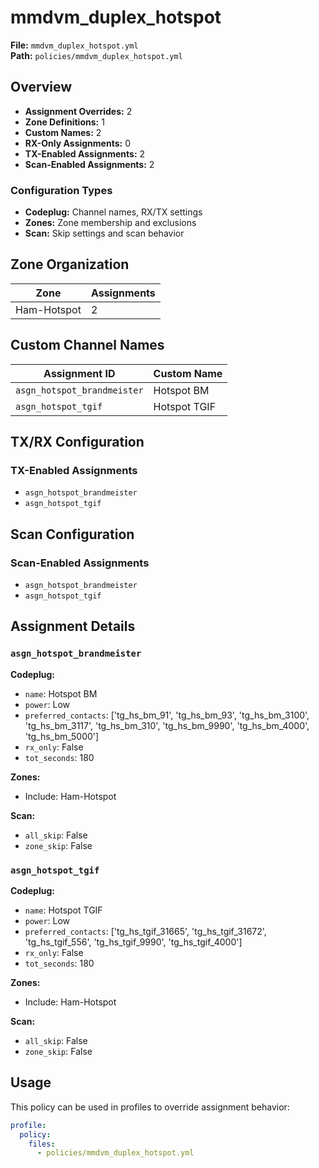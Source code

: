 # mmdvm_duplex_hotspot

**File:** `mmdvm_duplex_hotspot.yml`  
**Path:** `policies/mmdvm_duplex_hotspot.yml`  

## Overview

- **Assignment Overrides:** 2
- **Zone Definitions:** 1
- **Custom Names:** 2
- **RX-Only Assignments:** 0
- **TX-Enabled Assignments:** 2
- **Scan-Enabled Assignments:** 2

### Configuration Types

- **Codeplug:** Channel names, RX/TX settings
- **Zones:** Zone membership and exclusions
- **Scan:** Skip settings and scan behavior

## Zone Organization

| Zone | Assignments |
|------|-------------|
| Ham-Hotspot | 2 |

## Custom Channel Names

| Assignment ID | Custom Name |
|---------------|-------------|
| `asgn_hotspot_brandmeister` | Hotspot BM |
| `asgn_hotspot_tgif` | Hotspot TGIF |

## TX/RX Configuration

### TX-Enabled Assignments

- `asgn_hotspot_brandmeister`
- `asgn_hotspot_tgif`

## Scan Configuration

### Scan-Enabled Assignments

- `asgn_hotspot_brandmeister`
- `asgn_hotspot_tgif`

## Assignment Details

### `asgn_hotspot_brandmeister`

**Codeplug:**
- `name`: Hotspot BM
- `power`: Low
- `preferred_contacts`: ['tg_hs_bm_91', 'tg_hs_bm_93', 'tg_hs_bm_3100', 'tg_hs_bm_3117', 'tg_hs_bm_310', 'tg_hs_bm_9990', 'tg_hs_bm_4000', 'tg_hs_bm_5000']
- `rx_only`: False
- `tot_seconds`: 180

**Zones:**
- Include: Ham-Hotspot

**Scan:**
- `all_skip`: False
- `zone_skip`: False

### `asgn_hotspot_tgif`

**Codeplug:**
- `name`: Hotspot TGIF
- `power`: Low
- `preferred_contacts`: ['tg_hs_tgif_31665', 'tg_hs_tgif_31672', 'tg_hs_tgif_556', 'tg_hs_tgif_9990', 'tg_hs_tgif_4000']
- `rx_only`: False
- `tot_seconds`: 180

**Zones:**
- Include: Ham-Hotspot

**Scan:**
- `all_skip`: False
- `zone_skip`: False

## Usage

This policy can be used in profiles to override assignment behavior:

```yaml
profile:
  policy:
    files:
      - policies/mmdvm_duplex_hotspot.yml
```
